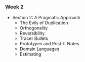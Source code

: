 ### Week 2

* Section 2: A Pragmatic Approach
    * The Evils of Duplication
    * Orthogonality
    * Reversibility
    * Tracer Bullets
    * Prototypes and Post-It Notes
    * Domain Languages
    * Estimating